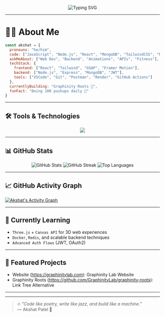 <p align="center">
  <img src="https://readme-typing-svg.herokuapp.com?font=Fira+Code&size=30&pause=1000&center=true&vCenter=true&width=800&lines=Hey+there!+I'm+Akshat+%F0%9F%91%8B;Full+Stack+Developer+%F0%9F%92%BB;Building+dope+UI+%2B+scalable+APIs+%F0%9F%9A%80;Let's+build+something+awesome!+%F0%9F%92%A1" alt="Typing SVG" />
</p>

---

# 🧑‍💻 About Me

```js
const akshat = {
  pronouns: "he/him",
  code: ["JavaScript", "Node.js", "React", "MongoDB", "TailwindCSS", "Next.js"],
  askMeAbout: ["Web Dev", "Backend", "Animations", "APIs", "Fitness"],
  techStack: {
    frontend: ["React", "Tailwind", "GSAP", "Framer Motion"],
    backend: ["Node.js", "Express", "MongoDB", "JWT"],
    tools: ["VSCode", "Git", "Postman", "Render", "GitHub Actions"]
  },
  currentlyBuilding: "Graphinity Roots 🌱",
  funFact: "Doing 100 pushups daily 💪"
}
```

---

## 🛠️ Tools & Technologies

<p align="center">
  <img src="https://skillicons.dev/icons?i=react,nextjs,nodejs,express,mongodb,tailwind,javascript,html,css,figma,github,vscode" />
</p>

---

## 📊 GitHub Stats

<p align="center">
  <img src="https://github-readme-stats.vercel.app/api?username=AkshatPat3l&show_icons=true&theme=tokyonight" alt="GitHub Stats" />
  <img src="https://github-readme-streak-stats.herokuapp.com/?user=AkshatPat3l&theme=tokyonight" alt="GitHub Streak" />
  <img src="https://github-readme-stats.vercel.app/api/top-langs/?username=AkshatPat3l&layout=compact&theme=tokyonight" alt="Top Languages" />
</p>

---

## 📈 GitHub Activity Graph

[![Akshat's Activity Graph](https://github-readme-activity-graph.cyclic.app/graph?username=AkshatPat3l&theme=tokyo-night)](https://github.com/AkshatPat3l)

---

## 🚀 Currently Learning

- `Three.js` + `Canvas API` for 3D web experiences
- `Docker`, `Redis`, and scalable backend techniques
- `Advanced Auth Flows` (JWT, OAuth2)

---

## 🌟 Featured Projects

- Website (https://graphinitylab.com): Graphinity Lab Website
- Graphinity Roots (https://github.com/GraphinityLab/graphinity-roots): Link Tree Alternative

---









</a>
</p>

---

> 🔥 *"Code like poetry, write like jazz, and build like a machine."*  
> — Akshat Patel 🚀
